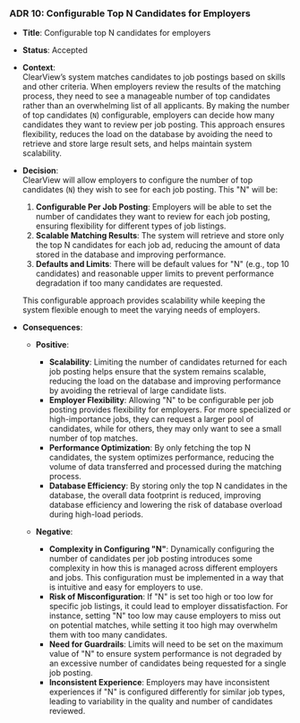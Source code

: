 ### ADR 10: Configurable Top N Candidates for Employers

- **Title**: Configurable top N candidates for employers
- **Status**: Accepted
- **Context**:  
  ClearView’s system matches candidates to job postings based on skills and other criteria. When employers review the results of the matching process, they need to see a manageable number of top candidates rather than an overwhelming list of all applicants. By making the number of top candidates (`N`) configurable, employers can decide how many candidates they want to review per job posting. This approach ensures flexibility, reduces the load on the database by avoiding the need to retrieve and store large result sets, and helps maintain system scalability.

- **Decision**:  
  ClearView will allow employers to configure the number of top candidates (`N`) they wish to see for each job posting. This "N" will be:
  1. **Configurable Per Job Posting**: Employers will be able to set the number of candidates they want to review for each job posting, ensuring flexibility for different types of job listings.
  2. **Scalable Matching Results**: The system will retrieve and store only the top N candidates for each job ad, reducing the amount of data stored in the database and improving performance.
  3. **Defaults and Limits**: There will be default values for "N" (e.g., top 10 candidates) and reasonable upper limits to prevent performance degradation if too many candidates are requested.

  This configurable approach provides scalability while keeping the system flexible enough to meet the varying needs of employers.

- **Consequences**:
  - **Positive**:
    - **Scalability**: Limiting the number of candidates returned for each job posting helps ensure that the system remains scalable, reducing the load on the database and improving performance by avoiding the retrieval of large candidate lists.
    - **Employer Flexibility**: Allowing "N" to be configurable per job posting provides flexibility for employers. For more specialized or high-importance jobs, they can request a larger pool of candidates, while for others, they may only want to see a small number of top matches.
    - **Performance Optimization**: By only fetching the top N candidates, the system optimizes performance, reducing the volume of data transferred and processed during the matching process.
    - **Database Efficiency**: By storing only the top N candidates in the database, the overall data footprint is reduced, improving database efficiency and lowering the risk of database overload during high-load periods.

  - **Negative**:
    - **Complexity in Configuring "N"**: Dynamically configuring the number of candidates per job posting introduces some complexity in how this is managed across different employers and jobs. This configuration must be implemented in a way that is intuitive and easy for employers to use.
    - **Risk of Misconfiguration**: If "N" is set too high or too low for specific job listings, it could lead to employer dissatisfaction. For instance, setting "N" too low may cause employers to miss out on potential matches, while setting it too high may overwhelm them with too many candidates.
    - **Need for Guardrails**: Limits will need to be set on the maximum value of "N" to ensure system performance is not degraded by an excessive number of candidates being requested for a single job posting.
    - **Inconsistent Experience**: Employers may have inconsistent experiences if "N" is configured differently for similar job types, leading to variability in the quality and number of candidates reviewed.